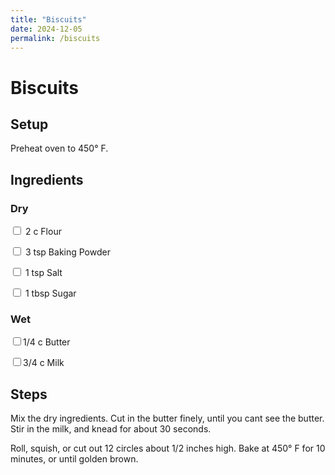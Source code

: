 ```yaml
---
title: "Biscuits"
date: 2024-12-05
permalink: /biscuits
---
```


# Biscuits

## Setup

Preheat oven to 450&deg; F.

## Ingredients

### Dry

<input type="checkbox"/> 2 c Flour

<input type="checkbox"/> 3 tsp Baking Powder

<input type="checkbox"/> 1 tsp Salt

<input type="checkbox"/> 1 tbsp Sugar

### Wet

<input type="checkbox"/>1/4 c Butter

<input type="checkbox"/>3/4 c Milk

## Steps

Mix the dry ingredients. Cut in the butter finely, until you cant see the butter. Stir in the milk, and knead for about 30 seconds.

Roll, squish, or cut out 12 circles about 1/2 inches high. Bake at 450&deg; F for 10 minutes, or until golden brown.